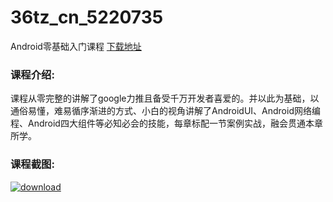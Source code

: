 # 36tz_cn_5220735
Android零基础入门课程
[下载地址](http://www.36tz.cn/article/5220735 "下载地址")
### 课程介绍:
课程从零完整的讲解了google力推且备受千万开发者喜爱的。并以此为基础，以通俗易懂，难易循序渐进的方式、小白的视角讲解了AndroidUI、Android网络编程、Android四大组件等必知必会的技能，每章标配一节案例实战，融会贯通本章所学。

### 课程截图:
[![download](http://36tz.cn/muke_img/2021_08_2-29.png "下载地址")](http://www.36tz.cn "下载地址")
